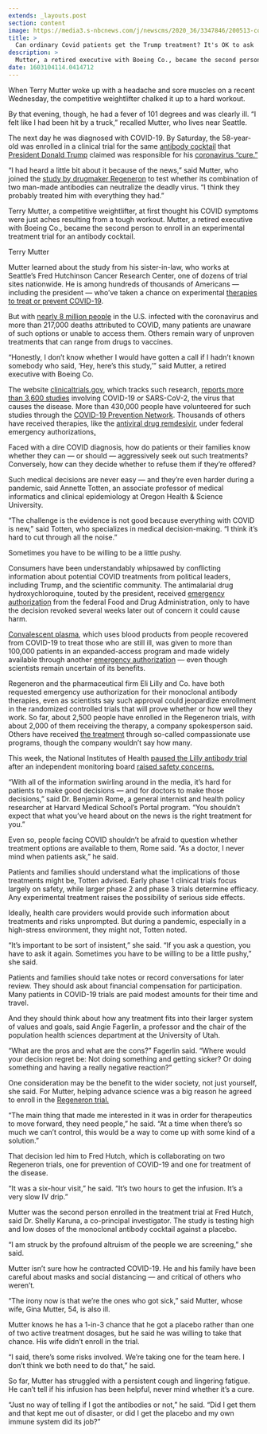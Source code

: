 ```yaml
--- 
extends: _layouts.post 
section: content 
image: https://media3.s-nbcnews.com/j/newscms/2020_36/3347846/200513-convalescent-plasma-al-1003_b370ed0b3300074d0dbe464cfb44dbcb.nbcnews-fp-1200-630.jpg 
title: > 
  Can ordinary Covid patients get the Trump treatment? It's OK to ask 
description: > 
  Mutter, a retired executive with Boeing Co., became the second person to enroll in an experimental treatment trial for an antibody cocktail.Consumers have been understandably whipsawed by conflicting information about potential COVID treatments from political leaders, including Trump, and the scientific community.This week, the National Institutes of Health paused the Lilly antibody trial after an independent monitoring board raised safety concerns.Many patients in COVID-19 trials are paid modest amounts for their time and travel.It’s a very slow IV drip.”Mutter was the second person enrolled in the treatment trial at Fred Hutch, said Dr. Shelly Karuna, a co-principal investigator. 
date: 1603104114.0414712 
--- 
```

<div><p class="endmarkEnabled">When Terry Mutter woke up with a headache and sore muscles on a recent Wednesday, the competitive weightlifter chalked it up to a hard workout.</p><p class="endmarkEnabled">By that evening, though, he had a fever of 101 degrees and was clearly ill. &#8220;I felt like I had been hit by a truck,&#8221; recalled Mutter, who lives near Seattle.</p><p></p><p id="taboolaReadMoreBelow"></p><p class="endmarkEnabled">The next day he was diagnosed with COVID-19. By Saturday, the 58-year-old was enrolled in a clinical trial for the same <a href="https://www.nbcnews.com/health/health-news/how-cells-taken-decades-old-fetal-tissue-are-used-covid-n1242740" target="_blank">antibody cocktail</a> that <a href="https://www.nbcnews.com/politics/donald-trump/trump-returns-oval-office-despite-being-treated-coronavirus-n1242460" target="_blank">President Donald Trump</a> claimed was responsible for his <a href="https://www.youtube.com/watch?v=wd4W10OVtFw">coronavirus &#8220;cure.&#8221;</a></p><p class="endmarkEnabled">&#8220;I had heard a little bit about it because of the news,&#8221; said Mutter, who joined the <a href="https://www.clinicaltrials.gov/ct2/show/NCT04425629?term=Regeneron&amp;cond=COVID&amp;draw=2&amp;rank=1">study by drugmaker Regeneron</a> to test whether its combination of two man-made antibodies can neutralize the deadly virus. &#8220;I think they probably treated him with everything they had.&#8221;</p><p class="lazyload-placeholder"></p><p class="caption__container">Terry Mutter, a competitive weightlifter, at first thought his COVID symptoms were just aches resulting from a tough workout. Mutter, a retired executive with Boeing Co., became the second person to enroll in an experimental treatment trial for an antibody cocktail.</p><p class="caption__source">Terry Mutter</p><p class="endmarkEnabled">Mutter learned about the study from his sister-in-law, who works at Seattle&#8217;s Fred Hutchinson Cancer Research Center, one of dozens of trial sites nationwide. He is among hundreds of thousands of Americans &#8212; including the president &#8212; who&#8217;ve taken a chance on experimental <a href="https://www.nbcnews.com/health/health-news/covid-antibody-treatments-track-fda-authorization-are-they-cure-n1242604" target="_blank">therapies to treat or prevent COVID-19</a>.</p><p class="endmarkEnabled">But with <a href="https://gisanddata.maps.arcgis.com/apps/opsdashboard/index.html#/bda7594740fd40299423467b48e9ecf6">nearly 8 million people</a> in the U.S. infected with the coronavirus and more than 217,000 deaths attributed to COVID, many patients are unaware of such options or unable to access them. Others remain wary of unproven treatments that can range from drugs to vaccines.</p><p></p><p class="endmarkEnabled">&#8220;Honestly, I don&#8217;t know whether I would have gotten a call if I hadn&#8217;t known somebody who said, &#8216;Hey, here&#8217;s this study,&#8217;&#8221; said Mutter, a retired executive with Boeing Co.</p><p class="endmarkEnabled">The website <a href="https://clinicaltrials.gov/" target="_blank">clinicaltrials.gov</a>, which tracks such research, <a href="https://www.clinicaltrials.gov/ct2/results/details?cond=COVID-19">reports more than 3,600 studies</a> involving COVID-19 or SARS-CoV-2, the virus that causes the disease. More than 430,000 people have volunteered for such studies through the <a href="https://www.coronaviruspreventionnetwork.org/">COVID-19 Prevention Network</a>. Thousands of others have received therapies, like the <a href="https://www.nbcnews.com/health/health-news/fda-grants-remdesivir-emergency-use-authorization-covid-19-n1197576" target="_blank">antiviral drug remdesivir</a>, under federal emergency authorizations<a href="https://www.nbcnews.com/health/health-news/fda-grants-remdesivir-emergency-use-authorization-covid-19-n1197576">.</a></p><p class="endmarkEnabled">Faced with a dire COVID diagnosis, how do patients or their families know whether they can &#8212; or should &#8212; aggressively seek out such treatments? Conversely, how can they decide whether to refuse them if they&#8217;re offered?</p><p class="endmarkEnabled">Such medical decisions are never easy &#8212; and they&#8217;re even harder during a pandemic, said Annette Totten, an associate professor of medical informatics and clinical epidemiology at Oregon Health &amp; Science University.</p><p></p><p class="endmarkEnabled">&#8220;The challenge is the evidence is not good because everything with COVID is new,&#8221; said Totten, who specializes in medical decision-making. &#8220;I think it&#8217;s hard to cut through all the noise.&#8221;</p><p class="content___3NEfk f8">Sometimes you have to be willing to be a little pushy.</p><p class="endmarkEnabled">Consumers have been understandably whipsawed by conflicting information about potential COVID treatments from political leaders, including Trump, and the scientific community. The antimalarial drug hydroxychloroquine, touted by the president, received <a href="https://www.fda.gov/news-events/press-announcements/coronavirus-covid-19-update-fda-revokes-emergency-use-authorization-chloroquine-and">emergency authorization</a> from the federal Food and Drug Administration, only to have the decision revoked several weeks later out of concern it could cause harm.</p><p class="endmarkEnabled"><a href="https://www.nbcnews.com/health/health-news/convalescent-plasma-not-recommended-treat-covid-19-government-panel-says-n1239025" target="_blank">Convalescent plasma</a>, which uses blood products from people recovered from COVID-19 to treat those who are still ill, was given to more than 100,000 patients in an expanded-access program and made widely available through another <a href="https://www.fda.gov/news-events/press-announcements/fda-issues-emergency-use-authorization-convalescent-plasma-potential-promising-covid-19-treatment">emergency authorization</a> &#8212; even though scientists remain uncertain of its benefits.</p><p class="endmarkEnabled">Regeneron and the pharmaceutical firm Eli Lilly and Co. have both requested emergency use authorization for their monoclonal antibody therapies, even as scientists say such approval could jeopardize enrollment in the randomized controlled trials that will prove whether or how well they work. So far, about 2,500 people have enrolled in the Regeneron trials, with about 2,000 of them receiving the therapy, a company spokesperson said. Others have received <a href="https://investor.regeneron.com/news-releases/news-release-details/regenerons-regn-cov2-antibody-cocktail-reduced-viral-levels-and">the treatment</a> through so-called compassionate use programs, though the company wouldn&#8217;t say how many.</p><p></p><p class="endmarkEnabled">This week, the National Institutes of Health <a href="https://www.lilly.com/news/stories/statement-activ3-clinical-trial-covid19-niaid-decision-pause-enrollment">paused the Lilly antibody trial</a> after an independent monitoring board <a href="https://www.lilly.com/news/stories/statement-activ3-clinical-trial-covid19-niaid-decision-pause-enrollment">raised safety concerns.</a></p><p class="endmarkEnabled">&#8220;With all of the information swirling around in the media, it&#8217;s hard for patients to make good decisions &#8212; and for doctors to make those decisions,&#8221; said Dr. Benjamin Rome, a general internist and health policy researcher at Harvard Medical School&#8217;s Portal program. &#8220;You shouldn&#8217;t expect that what you&#8217;ve heard about on the news is the right treatment for you.&#8221;</p><p class="endmarkEnabled">Even so, people facing COVID shouldn&#8217;t be afraid to question whether treatment options are available to them, Rome said. &#8220;As a doctor, I never mind when patients ask,&#8221; he said.</p><p class="endmarkEnabled">Patients and families should understand what the implications of those treatments might be, Totten advised. Early phase 1 clinical trials focus largely on safety, while larger phase 2 and phase 3 trials determine efficacy. Any experimental treatment raises the possibility of serious side effects.</p><p></p><p class="endmarkEnabled">Ideally, health care providers would provide such information about treatments and risks unprompted. But during a pandemic, especially in a high-stress environment, they might not, Totten noted.</p><p class="endmarkEnabled">&#8220;It&#8217;s important to be sort of insistent,&#8221; she said. &#8220;If you ask a question, you have to ask it again. Sometimes you have to be willing to be a little pushy,&#8221; she said.</p><p class="endmarkEnabled">Patients and families should take notes or record conversations for later review. They should ask about financial compensation for participation. Many patients in COVID-19 trials are paid modest amounts for their time and travel.</p><p class="endmarkEnabled">And they should think about how any treatment fits into their larger system of values and goals, said Angie Fagerlin, a professor and the chair of the population health sciences department at the University of Utah.</p><p></p><p class="endmarkEnabled">&#8220;What are the pros and what are the cons?&#8221; Fagerlin said. &#8220;Where would your decision regret be: Not doing something and getting sicker? Or doing something and having a really negative reaction?&#8221;</p><p class="endmarkEnabled">One consideration may be the benefit to the wider society, not just yourself, she said. For Mutter, helping advance science was a big reason he agreed to enroll in the <a href="https://www.coronaviruspreventionnetwork.org/clinical-study-volunteer/" target="_blank">Regeneron trial.</a></p><p class="endmarkEnabled">&#8220;The main thing that made me interested in it was in order for therapeutics to move forward, they need people,&#8221; he said. &#8220;At a time when there&#8217;s so much we can&#8217;t control, this would be a way to come up with some kind of a solution.&#8221;</p><p class="endmarkEnabled">That decision led him to Fred Hutch, which is collaborating on two Regeneron trials, one for prevention of COVID-19 and one for treatment of the disease.</p><p></p><p class="endmarkEnabled">&#8220;It was a six-hour visit,&#8221; he said. &#8220;It&#8217;s two hours to get the infusion. It&#8217;s a very slow IV drip.&#8221;</p><p class="endmarkEnabled">Mutter was the second person enrolled in the treatment trial at Fred Hutch, said Dr. Shelly Karuna, a co-principal investigator. The study is testing high and low doses of the monoclonal antibody cocktail against a placebo.</p><p class="endmarkEnabled">&#8220;I am struck by the profound altruism of the people we are screening,&#8221; she said.</p><p class="endmarkEnabled">Mutter isn&#8217;t sure how he contracted COVID-19. He and his family have been careful about masks and social distancing &#8212; and critical of others who weren&#8217;t.</p><p></p><p class="endmarkEnabled">&#8220;The irony now is that we&#8217;re the ones who got sick,&#8221; said Mutter, whose wife, Gina Mutter, 54, is also ill.</p><p class="endmarkEnabled">Mutter knows he has a 1-in-3 chance that he got a placebo rather than one of two active treatment dosages, but he said he was willing to take that chance. His wife didn&#8217;t enroll in the trial.</p><p class="endmarkEnabled">&#8220;I said, there&#8217;s some risks involved. We&#8217;re taking one for the team here. I don&#8217;t think we both need to do that,&#8221; he said.</p><p class="endmarkEnabled">So far, Mutter has struggled with a persistent cough and lingering fatigue. He can&#8217;t tell if his infusion has been helpful, never mind whether it&#8217;s a cure.</p><p></p><p class="endmarkEnabled">&#8220;Just no way of telling if I got the antibodies or not,&#8221; he said. &#8220;Did I get them and that kept me out of disaster, or did I get the placebo and my own immune system did its job?&#8221;</p></div>
